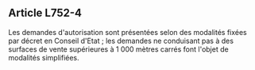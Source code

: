 Article L752-4
----
Les demandes d'autorisation sont présentées selon des modalités fixées par
décret en Conseil d'Etat ; les demandes ne conduisant pas à des surfaces de
vente supérieures à 1 000 mètres carrés font l'objet de modalités simplifiées.
